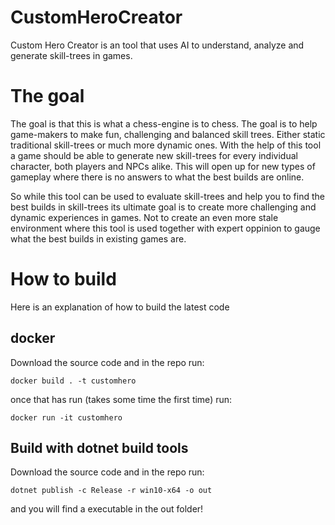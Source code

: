 # CustomHeroCreator

Custom Hero Creator is an tool that uses AI to understand, analyze and generate skill-trees in games.

# The goal
The goal is that this is what a chess-engine is to chess. The goal is to help game-makers to make fun, challenging and balanced skill trees. Either static traditional skill-trees or much more dynamic ones. With the help of this tool a game should be able to generate new skill-trees for every individual character, both players and NPCs alike. This will open up for new types of gameplay where there is no answers to what the best builds are online.

So while this tool can be used to evaluate skill-trees and help you to find the best builds in skill-trees its ultimate goal is to create more challenging and dynamic experiences in games. Not to create an even more stale environment where this tool is used together with expert oppinion to gauge what the best builds in existing games are.


# How to build
Here is an explanation of how to build the latest code

## docker
Download the source code and in the repo run:

`docker build . -t customhero`

once that has run (takes some time the first time) run:

`docker run -it customhero`


## Build with dotnet build tools
Download the source code and in the repo run:

`dotnet publish -c Release -r win10-x64 -o out`

and you will find a executable in the out folder!

